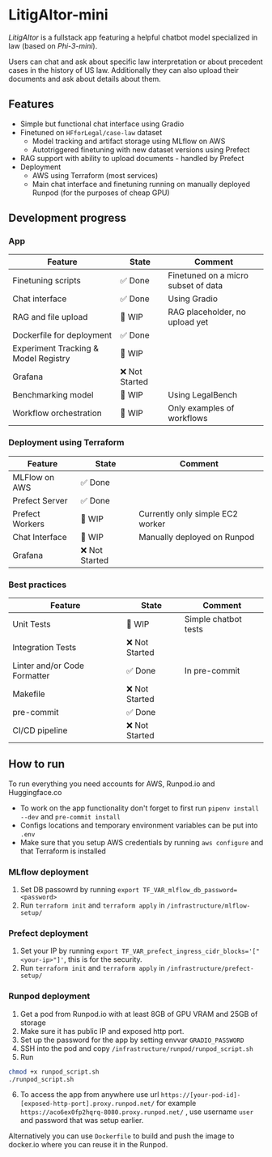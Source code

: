 # LitigAItor-mini

_LitigAItor_ is a fullstack app featuring a helpful chatbot model specialized in law (based on _Phi-3-mini_). 

Users can chat and ask about specific law interpretation or about precedent cases in the history of US law. 
Additionally they can also upload their documents and ask about details about them.

## Features

- Simple but functional chat interface using Gradio
- Finetuned on `HFforLegal/case-law` dataset
  - Model tracking and artifact storage using MLflow on AWS
  - Autotriggered finetuning with new dataset versions using Prefect
- RAG support with ability to upload documents - handled by Prefect
- Deployment
  - AWS using Terraform (most services)
  - Main chat interface and finetuning running on manually deployed Runpod (for the purposes of cheap GPU)


## Development progress

### App
| Feature         | State   | Comment                        |
|-----------------|---------|--------------------------------|
| Finetuning scripts      | ✅ Done | Finetuned on a micro subset of data |
| Chat interface       | ✅ Done  | Using Gradio     |
|RAG and file upload| 🚧 WIP | RAG placeholder, no upload yet |
|Dockerfile for deployment| ✅ Done | |
| Experiment Tracking & Model Registry |  🚧 WIP | |
| Grafana  | ❌ Not Started  |
| Benchmarking model | 🚧 WIP | Using LegalBench |
|Workflow orchestration| 🚧 WIP | Only examples of workflows |


### Deployment using Terraform
| Feature         | State   | Comment                        |
|-----------------|---------|--------------------------------|
| MLFlow on AWS     | ✅ Done | |
| Prefect Server | ✅ Done | |
| Prefect Workers       | 🚧 WIP   | Currently only simple EC2 worker   |
| Chat Interface | 🚧 WIP | Manually deployed on Runpod |
| Grafana | ❌ Not Started | |


### Best practices
| Feature         | State   | Comment                        |
|-----------------|---------|--------------------------------|
|Unit Tests| 🚧 WIP | Simple chatbot tests |
| Integration Tests| ❌ Not Started  | |
| Linter and/or Code Formatter |✅ Done | In pre-commit|
| Makefile| ❌ Not Started   | |
| pre-commit | ✅ Done | |
| CI/CD pipeline | ❌ Not Started | |

## How to run

To run everything you need accounts for AWS, Runpod.io and Huggingface.co

- To work on the app functionality don't forget to first run `pipenv install --dev` and `pre-commit install`
- Configs locations and temporary environment variables can be put into `.env`
- Make sure that you setup AWS credentials by running `aws configure` and that Terraform is installed
  
### MLflow deployment

1. Set DB passowrd by running `export TF_VAR_mlflow_db_password=<password>`
2. Run `terraform init` and `terraform apply` in `/infrastructure/mlflow-setup/`

### Prefect deployment

1. Set your IP by running `export TF_VAR_prefect_ingress_cidr_blocks='["<your-ip>"]'`, this is for the security.
2. Run `terraform init` and `terraform apply` in `/infrastructure/prefect-setup/`

### Runpod deployment

1. Get a pod from Runpod.io with at least 8GB of GPU VRAM and 25GB of storage
2. Make sure it has public IP and exposed http port.
3. Set up the password for the app by setting envvar `GRADIO_PASSWORD`
4. SSH into the pod and copy `/infrastructure/runpod/runpod_script.sh`
5. Run
  ```bash
  chmod +x runpod_script.sh
  ./runpod_script.sh
  ```
6. To access the app from anywhere use url `https://[your-pod-id]-[exposed-http-port].proxy.runpod.net/` for example `https://aco6ex0fp2hqrq-8080.proxy.runpod.net/` , use username `user` and password that was setup earlier.

Alternatively you can use `Dockerfile` to build and push the image to docker.io where you can reuse it in the Runpod.
